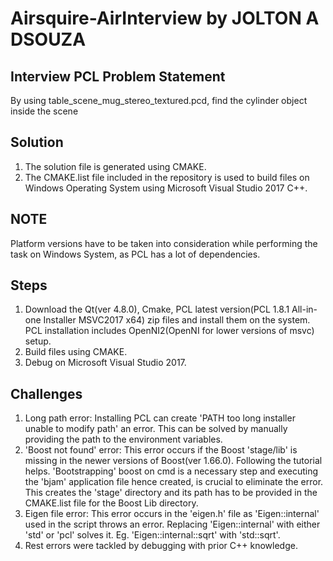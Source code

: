 # Airsquire-AirInterview by JOLTON A DSOUZA

## Interview PCL Problem Statement

By using table_scene_mug_stereo_textured.pcd, find the cylinder object inside the scene

## Solution

1) The solution file is generated using CMAKE. 
2) The CMAKE.list file included in the repository is used to build files on Windows Operating System using Microsoft Visual Studio 2017 C++.

## NOTE ##
Platform versions have to be taken into consideration while performing the task on Windows System, as PCL has a lot of dependencies.

## Steps

1) Download the Qt(ver 4.8.0), Cmake, PCL latest version(PCL 1.8.1 All-in-one Installer MSVC2017 x64) zip files and install them on the system. PCL installation includes OpenNI2(OpenNI for lower versions of msvc) setup.
2) Build files using CMAKE.
3) Debug on Microsoft Visual Studio 2017.

## Challenges

1) Long path error: Installing PCL can create 'PATH too long installer unable to modify path' an error. This can be solved by manually providing the path to the environment variables.
2) 'Boost not found' error: This error occurs if the Boost 'stage/lib' is missing in the newer versions of Boost(ver 1.66.0). Following the tutorial helps. 'Bootstrapping' boost on cmd is a necessary step and executing the 'bjam' application file hence created, is crucial to eliminate the error. This creates the 'stage' directory and its path has to be provided in the CMAKE.list file for the Boost Lib directory.
3) Eigen file error: This error occurs in the 'eigen.h' file as 'Eigen::internal' used in the script throws an error. Replacing 'Eigen::internal' with either 'std' or 'pcl' solves it. Eg. 'Eigen::internal::sqrt' with 'std::sqrt'.
4) Rest errors were tackled by debugging with prior C++ knowledge.
